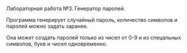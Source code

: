Лабораторная работа №3. Генератор паролей.

Программа генерирует случайный пароль, количество символов и паролей можно задать заранее.

Она может создать паролей только из чисел от 0-9 и из спецальных символов, букв и чисел одновременно.
